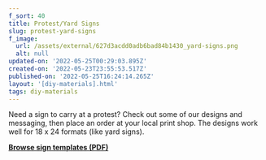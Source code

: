 ```yaml
---
f_sort: 40
title: Protest/Yard Signs
slug: protest-yard-signs
f_image:
  url: /assets/external/627d3acdd0adb6bad84b1430_yard-signs.png
  alt: null
updated-on: '2022-05-25T00:29:03.895Z'
created-on: '2022-05-23T23:55:53.517Z'
published-on: '2022-05-25T16:24:14.265Z'
layout: '[diy-materials].html'
tags: diy-materials
---
```


Need a sign to carry at a protest? Check out some of our designs and messaging, then place an order at your local print shop. The designs work well for 18 x 24 formats (like yard signs).

[**Browse sign templates (PDF)**](https://drive.google.com/drive/folders/1Fqkr9N_rnvvVV6DXi52E6yYW5tB8wTad?usp=sharing)

‍
